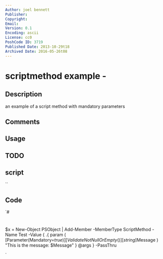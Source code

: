 ```yaml
---
Author: joel bennett
Publisher: 
Copyright: 
Email: 
Version: 0.1
Encoding: ascii
License: cc0
PoshCode ID: 3719
Published Date: 2013-10-29t18
Archived Date: 2016-05-26t08
---
```


# scriptmethod example - 

## Description

an example of a script method with mandatory parameters

## Comments



## Usage



## TODO



## script

``

## Code

`#
 #
 $x = New-Object PSObject | Add-Member -MemberType ScriptMethod -Name Test -Value {
     .{
         param (	
             [Parameter(Mandatory=$true)]
             [ValidateNotNullOrEmpty()]
 	        [string]$Message
         )
         "This is the message: $Message"
     } @args 
 } -PassThru
 
`

